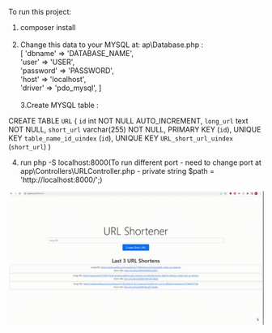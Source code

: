 To run this project:
1. composer install<br /><br />
2. Change this data to your MYSQL at:  ap\Database.php : <br />
[ 'dbname' => 'DATABASE_NAME', <br />
   'user' => 'USER', <br />
   'password' => 'PASSWORD', <br />
   'host' => 'localhost', <br />
   'driver' => 'pdo_mysql', ]<br /><br />
3.Create MYSQL table :

CREATE TABLE `URL` (
`id` int NOT NULL AUTO_INCREMENT,
`long_url` text NOT NULL,
`short_url` varchar(255) NOT NULL,
PRIMARY KEY (`id`),
UNIQUE KEY `table_name_id_uindex` (`id`),
UNIQUE KEY `URL_short_url_uindex` (`short_url`)
)

4. run php -S localhost:8000(To run different port - need to change port at app\Controllers\URLController.php - private string $path = 'http://localhost:8000/';)

<img src="src/preview.gif">
